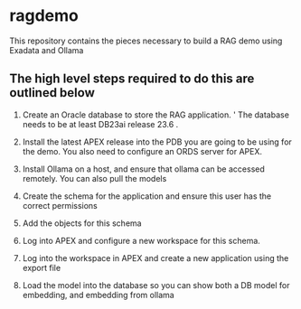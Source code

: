 # ragdemo
This repository contains the pieces necessary to build a RAG demo using Exadata and Ollama

## The high level steps required to do this are outlined below

1. Create an Oracle database to store the RAG application. '
   The database needs to be at least DB23ai release 23.6 .
   
2. Install the latest APEX release into the PDB you are going to be using for the demo.
   You also need to configure an ORDS server for APEX.

3. Install Ollama on a host, and ensure that ollama can be accessed remotely.
   You can also pull the models
    
4. Create the schema for the application and ensure this user has the correct permissions

5. Add the objects for this schema

6. Log into APEX and configure a new workspace for this schema.

7. Log into the workspace in APEX and create a new application using the export file

8. Load the model into the database so you can show both a DB model for embedding, and embedding from ollama

   
